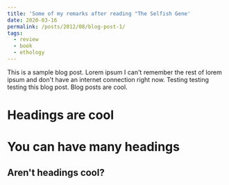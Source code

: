```yaml
---
title: 'Some of my remarks after reading "The Selfish Gene'
date: 2020-03-16
permalink: /posts/2012/08/blog-post-1/
tags:
  - review
  - book
  - ethology
---
```


This is a sample blog post. Lorem ipsum I can't remember the rest of lorem ipsum and don't have an internet connection right now. Testing testing testing this blog post. Blog posts are cool.

Headings are cool
======

You can have many headings
======

Aren't headings cool?
------